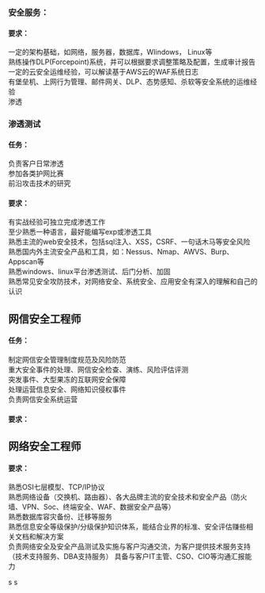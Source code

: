  
### 安全服务：
#### 要求：
一定的架构基础，如网络，服务器，数据库，WIindows， Linux等  
熟练操作DLP(Forcepoint)系统，并可以根据要求调整策略及配置，生成审计报告  
一定的云安全运维经验，可以解读基于AWS云的WAF系统日志  
有堡垒机、上网行为管理、邮件网关、DLP、态势感知、杀软等安全系统的运维经验  
渗透  

### 渗透测试
#### 任务：
负责客户日常渗透    
参加各类护网比赛  
前沿攻击技术的研究    
#### 要求：
有实战经验可独立完成渗透工作  
至少熟悉一种语言，最好能编写exp或渗透工具  
熟悉主流的web安全技术，包括sql注入、XSS，CSRF、一句话木马等安全风险  
熟悉国内外主流安全产品和工具，如：Nessus、Nmap、AWVS、Burp、Appscan等  
熟悉windows、linux平台渗透测试、后门分析、加固  
熟悉常见安全攻防技术，对网络安全、系统安全、应用安全有深入的理解和自己的认识  


## 网信安全工程师
#### 任务：
制定网信安全管理制度规范及风险防范  
重大安全事件的处理、网信安全检查、演练、风险评估评测  
突发事件、大型果冻的互联网安全保障  
处理运营信息安全、网络知识侵权事件  
负责网信安全系统运营  

#### 要求：


## 网络安全工程师
#### 要求：
熟悉OSI七层模型、TCP/IP协议  
熟悉网络设备（交换机、路由器）、各大品牌主流的安全技术和安全产品（防火墙、VPN、Soc、终端安全、WAF、数据安全产品等）  
熟悉数据库容灾备份、迁移等服务  
熟悉信息安全等级保护/分级保护知识体系，能结合业界的标准、安全评估赚些相关文档和解决方案  
负责网络安全及安全产品测试及实施与客户沟通交流，为客户提供技术服务支持（技术支持服务、DBA支持服务） 
具备与客户IT主管、CSO、CIO等沟通汇报能力  

s  s  